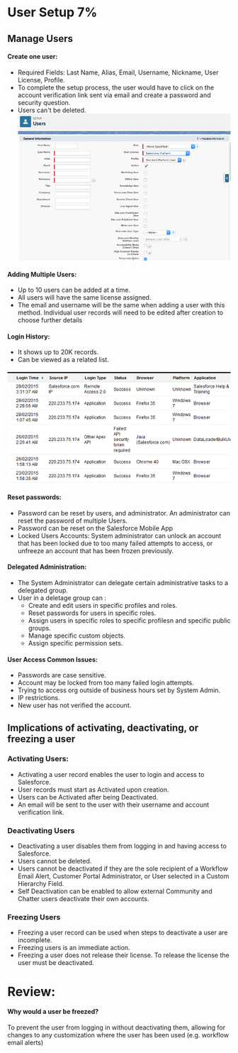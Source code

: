# User Setup 7%

## Manage Users

#### **Create one user:**
* Required Fields: Last Name, Alias, Email, Username, Nickname, User License, Profile.
* To complete the setup process, the user would have to click on the account verification link sent via email and create a password and security question.
* Users can't be deleted.
![Create new user ](./images/createnewuser1.png)


#### **Adding Multiple Users:**
* Up to 10 users can be added at a time.
* All users will have the same license assigned.
* The email and username will be the same when adding a user with this method. Individual user records will need to be edited after creation to choose further details

#### **Login History:**
* It shows up to 20K records.
* Can be viewed as a related list.

![Login history](./images/loginhistory1.png)

#### **Reset passwords:**
* Password can be reset by users, and administrator. An administrator can reset the password of multiple Users.
* Password can be reset on the Salesforce Mobile App
* Locked Users Accounts:  System administrator can unlock an account that has been locked due to too many failed attempts to access, or unfreeze an account that has been frozen previously.

#### **Delegated Administration:**
* The System Administrator can delegate certain administrative tasks to a delegated group.
* User in a deletage group can :
    * Create and edit users in specific profiles and roles.
    * Reset passwords for users in specific roles.
    * Assign users in specific roles to specific profilesn and specific public groups.
    * Manage specific custom objects.
    * Assign specific permission sets.

#### **User Access Common Issues:**
* Passwords are case sensitive.
* Account may be locked from too many failed login attempts.
* Trying to access org outside of business hours set by System Admin.
* IP restrictions.
* New user has not verified the account.

## Implications of activating, deactivating, or freezing a user

### Activating Users:
* Activating a user record enables the user to login and access to Salesforce.
* User records must start as Activated upon creation.
* Users can be Activated after being Deactivated.
* An email will be sent to the user with their username and account verification link.

### Deactivating Users
* Deactivating a user disables them from logging in and having access to Salesforce.
* Users cannot be deleted.
* Users cannot be deactivated if they are the sole recipient of a Workflow Email Alert, Customer Portal Administrator, or User selected in a Custom Hierarchy Field.
* Self Deactivation can be enabled to allow external Community and Chatter users deactivate their own accounts.

### Freezing Users
* Freezing a user record can be used when steps to deactivate a user are incomplete.
* Freezing users is an immediate action.
* Freezing a user does not release their license. To release the license the user must be deactivated.

# Review:

#### Why would a user be freezed?
To prevent the user from logging in without deactivating them, allowing for changes to any customization where the user has been used (e.g. workflow email alerts)
